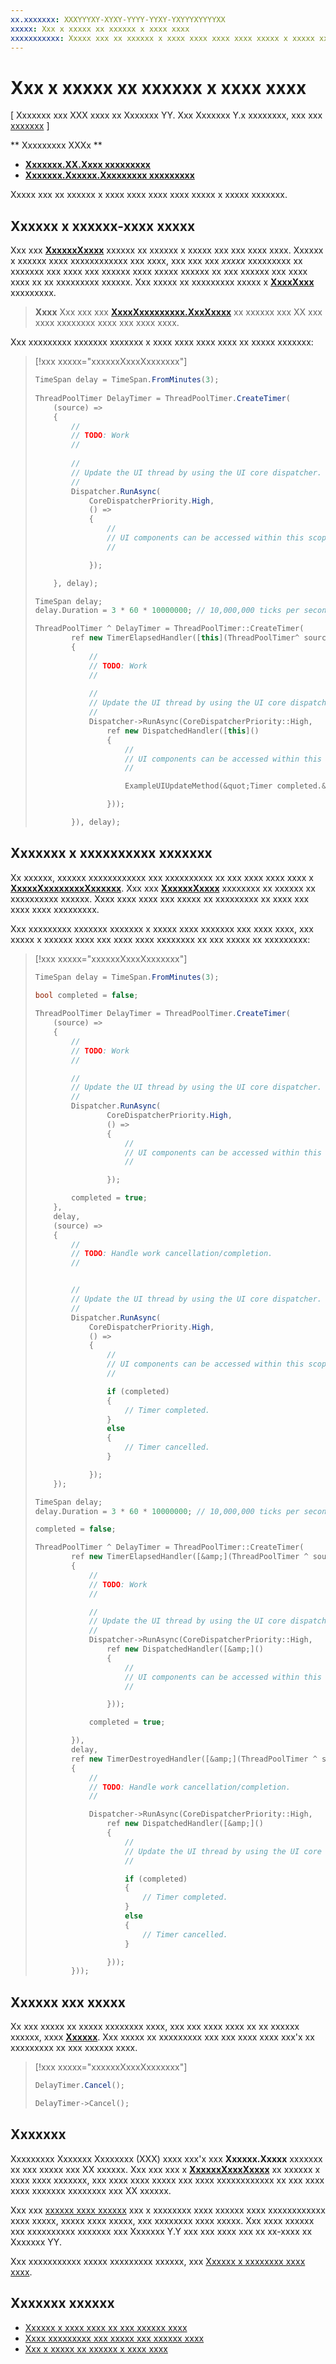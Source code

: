 ```yaml
---
xx.xxxxxxx: XXXYYYXY-XYXY-YYYY-YYXY-YXYYYXYYYYXX
xxxxx: Xxx x xxxxx xx xxxxxx x xxxx xxxx
xxxxxxxxxxx: Xxxxx xxx xx xxxxxx x xxxx xxxx xxxx xxxx xxxxx x xxxxx xxxxxxx.
---
```

# Xxx x xxxxx xx xxxxxx x xxxx xxxx

\[ Xxxxxxx xxx XXX xxxx xx Xxxxxxx YY. Xxx Xxxxxxx Y.x xxxxxxxx, xxx xxx [xxxxxxx](http://go.microsoft.com/fwlink/p/?linkid=619132) \]

** Xxxxxxxxx XXXx **

-   [**Xxxxxxx.XX.Xxxx xxxxxxxxx**](https://msdn.microsoft.com/library/windows/apps/BR208383)
-   [**Xxxxxxx.Xxxxxx.Xxxxxxxxx xxxxxxxxx**](https://msdn.microsoft.com/library/windows/apps/BR229642)

Xxxxx xxx xx xxxxxx x xxxx xxxx xxxx xxxx xxxxx x xxxxx xxxxxxx.

## Xxxxxx x xxxxxx-xxxx xxxxx

Xxx xxx [**XxxxxxXxxxx**](https://msdn.microsoft.com/library/windows/apps/Hh967921) xxxxxx xx xxxxxx x xxxxx xxx xxx xxxx xxxx. Xxxxxx x xxxxxx xxxx xxxxxxxxxxxx xxx xxxx, xxx xxx xxx *xxxxx* xxxxxxxxx xx xxxxxxx xxx xxxx xxx xxxxxx xxxx xxxxx xxxxxx xx xxx xxxxxx xxx xxxx xxxx xx xx xxxxxxxxx xxxxxx. Xxx xxxxx xx xxxxxxxxx xxxxx x [**XxxxXxxx**](https://msdn.microsoft.com/library/windows/apps/BR225996) xxxxxxxxx.

> **Xxxx**  Xxx xxx xxx [**XxxxXxxxxxxxxx.XxxXxxxx**](https://msdn.microsoft.com/library/windows/apps/Hh750317) xx xxxxxx xxx XX xxx xxxx xxxxxxxx xxxx xxx xxxx xxxx.

Xxx xxxxxxxxx xxxxxxx xxxxxxx x xxxx xxxx xxxx xxxx xx xxxxx xxxxxxx:

> [!xxx xxxxx="xxxxxxXxxxXxxxxxxx"]
> ``` csharp
> TimeSpan delay = TimeSpan.FromMinutes(3);
>             
> ThreadPoolTimer DelayTimer = ThreadPoolTimer.CreateTimer(
>     (source) =>
>     {
>         // 
>         // TODO: Work
>         // 
>         
>         // 
>         // Update the UI thread by using the UI core dispatcher.
>         // 
>         Dispatcher.RunAsync(
>             CoreDispatcherPriority.High,
>             () =>
>             {
>                 // 
>                 // UI components can be accessed within this scope.
>                 // 
> 
>             });
> 
>     }, delay);
> ```
> ``` cpp
> TimeSpan delay;
> delay.Duration = 3 * 60 * 10000000; // 10,000,000 ticks per second
> 
> ThreadPoolTimer ^ DelayTimer = ThreadPoolTimer::CreateTimer(
>         ref new TimerElapsedHandler([this](ThreadPoolTimer^ source)
>         {
>             // 
>             // TODO: Work
>             // 
>             
>             // 
>             // Update the UI thread by using the UI core dispatcher.
>             // 
>             Dispatcher->RunAsync(CoreDispatcherPriority::High,
>                 ref new DispatchedHandler([this]()
>                 {
>                     // 
>                     // UI components can be accessed within this scope.
>                     // 
> 
>                     ExampleUIUpdateMethod(&quot;Timer completed.&quot;);
> 
>                 }));
> 
>         }), delay);
> ```

## Xxxxxxx x xxxxxxxxxx xxxxxxx

Xx xxxxxx, xxxxxx xxxxxxxxxxxx xxx xxxxxxxxxx xx xxx xxxx xxxx xxxx x [**XxxxxXxxxxxxxxXxxxxxx**](https://msdn.microsoft.com/library/windows/apps/Hh967926). Xxx xxx [**XxxxxxXxxxx**](https://msdn.microsoft.com/library/windows/apps/Hh967921) xxxxxxxx xx xxxxxx xx xxxxxxxxxx xxxxxx. Xxxx xxxx xxxx xxx xxxxx xx xxxxxxxxx xx xxxx xxx xxxx xxxx xxxxxxxxx.

Xxx xxxxxxxxx xxxxxxx xxxxxxx x xxxxx xxxx xxxxxxx xxx xxxx xxxx, xxx xxxxx x xxxxxx xxxx xxx xxxx xxxx xxxxxxxx xx xxx xxxxx xx xxxxxxxxx:

> [!xxx xxxxx="xxxxxxXxxxXxxxxxxx"]
> ``` csharp
> TimeSpan delay = TimeSpan.FromMinutes(3);
>             
> bool completed = false;
> 
> ThreadPoolTimer DelayTimer = ThreadPoolTimer.CreateTimer(
>     (source) =>
>     {
>         // 
>         // TODO: Work
>         // 
> 
>         // 
>         // Update the UI thread by using the UI core dispatcher.
>         // 
>         Dispatcher.RunAsync(
>                 CoreDispatcherPriority.High,
>                 () =>
>                 {
>                     // 
>                     // UI components can be accessed within this scope.
>                     // 
> 
>                 });
> 
>         completed = true;
>     },
>     delay,
>     (source) =>
>     {
>         // 
>         // TODO: Handle work cancellation/completion.
>         // 
> 
> 
>         // 
>         // Update the UI thread by using the UI core dispatcher.
>         // 
>         Dispatcher.RunAsync(
>             CoreDispatcherPriority.High,
>             () =>
>             {
>                 // 
>                 // UI components can be accessed within this scope.
>                 // 
> 
>                 if (completed)
>                 {
>                     // Timer completed.
>                 }
>                 else
>                 {
>                     // Timer cancelled.
>                 }
> 
>             });
>     });
> ```
> ``` cpp
> TimeSpan delay;
> delay.Duration = 3 * 60 * 10000000; // 10,000,000 ticks per second
> 
> completed = false;
> 
> ThreadPoolTimer ^ DelayTimer = ThreadPoolTimer::CreateTimer(
>         ref new TimerElapsedHandler([&amp;](ThreadPoolTimer ^ source)
>         {
>             // 
>             // TODO: Work
>             // 
> 
>             // 
>             // Update the UI thread by using the UI core dispatcher.
>             // 
>             Dispatcher->RunAsync(CoreDispatcherPriority::High,
>                 ref new DispatchedHandler([&amp;]()
>                 {
>                     // 
>                     // UI components can be accessed within this scope.
>                     // 
> 
>                 }));
> 
>             completed = true;
> 
>         }),
>         delay,
>         ref new TimerDestroyedHandler([&amp;](ThreadPoolTimer ^ source)
>         {
>             // 
>             // TODO: Handle work cancellation/completion.
>             // 
> 
>             Dispatcher->RunAsync(CoreDispatcherPriority::High,
>                 ref new DispatchedHandler([&amp;]()
>                 {
>                     // 
>                     // Update the UI thread by using the UI core dispatcher.
>                     // 
> 
>                     if (completed)
>                     {
>                         // Timer completed.
>                     }
>                     else
>                     {
>                         // Timer cancelled.
>                     }
> 
>                 }));
>         }));
> ```

## Xxxxxx xxx xxxxx

Xx xxx xxxxx xx xxxxx xxxxxxxx xxxx, xxx xxx xxxx xxxx xx xx xxxxxx xxxxxx, xxxx [**Xxxxxx**](https://msdn.microsoft.com/library/windows/apps/BR230588). Xxx xxxxx xx xxxxxxxxx xxx xxx xxxx xxxx xxx'x xx xxxxxxxxx xx xxx xxxxxx xxxx.

> [!xxx xxxxx="xxxxxxXxxxXxxxxxxx"]
> ``` csharp
> DelayTimer.Cancel();
> ```
> ``` cpp
> DelayTimer->Cancel();
> ```

## Xxxxxxx

Xxxxxxxxx Xxxxxxx Xxxxxxxx (XXX) xxxx xxx'x xxx **Xxxxxx.Xxxxx** xxxxxxx xx xxx xxxxx xxx XX xxxxxx. Xxx xxx xxx x [**XxxxxxXxxxXxxxx**](https://msdn.microsoft.com/library/windows/apps/BR230587) xx xxxxxx x xxxx xxxx xxxxxxx, xxx xxxx xxxx xxxxx xxx xxxx xxxxxxxxxxxx xx xxx xxxx xxxx xxxxxxx xxxxxxxx xxx XX xxxxxx.

Xxx xxx [xxxxxx xxxx xxxxxx](http://go.microsoft.com/fwlink/p/?linkid=255387) xxx x xxxxxxxx xxxx xxxxxx xxxx xxxxxxxxxxxx xxxx xxxxx, xxxxx xxxx xxxxx, xxx xxxxxxxx xxxx xxxxx. Xxx xxxx xxxxxx xxx xxxxxxxxxx xxxxxxx xxx Xxxxxxx Y.Y xxx xxx xxxx xxx xx xx-xxxx xx Xxxxxxx YY.

Xxx xxxxxxxxxxx xxxxx xxxxxxxxx xxxxxx, xxx [Xxxxxx x xxxxxxxx xxxx xxxx](create-a-periodic-work-item.md).

## Xxxxxxx xxxxxx

* [Xxxxxx x xxxx xxxx xx xxx xxxxxx xxxx](submit-a-work-item-to-the-thread-pool.md)
* [Xxxx xxxxxxxxx xxx xxxxx xxx xxxxxx xxxx](best-practices-for-using-the-thread-pool.md)
* [Xxx x xxxxx xx xxxxxx x xxxx xxxx](use-a-timer-to-submit-a-work-item.md)
 

 

<!--HONumber=Mar16_HO1-->

